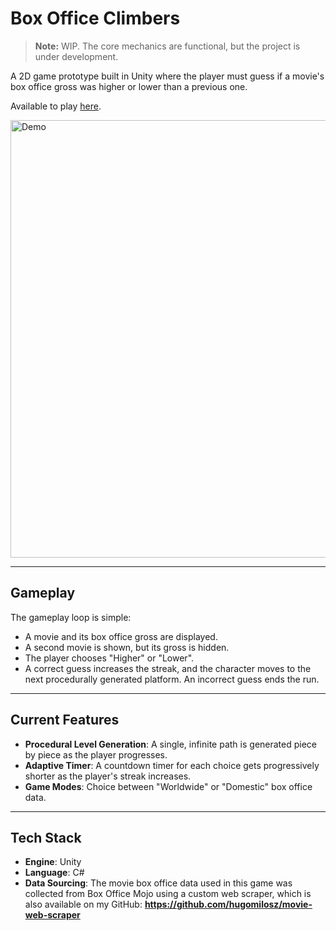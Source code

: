 # Box Office Climbers

> **Note:** WIP. The core mechanics are functional, but the project is under development.

A 2D game prototype built in Unity where the player must guess if a movie's box office gross was higher or lower than a previous one.

Available to play [here](https://play.unity.com/en/games/6abea47d-df19-4d85-8979-df73c8fcc661/box-office-climbers).

<img src="https://github.com/user-attachments/assets/6e7e17ae-eb9e-4508-b7d6-8d1badfe89fc" alt="Demo" width="700">

---
## Gameplay

The gameplay loop is simple:
- A movie and its box office gross are displayed.
- A second movie is shown, but its gross is hidden.
- The player chooses "Higher" or "Lower".
- A correct guess increases the streak, and the character moves to the next procedurally generated platform. An incorrect guess ends the run.

---
## Current Features

- **Procedural Level Generation**: A single, infinite path is generated piece by piece as the player progresses.
- **Adaptive Timer**: A countdown timer for each choice gets progressively shorter as the player's streak increases.
- **Game Modes**: Choice between "Worldwide" or "Domestic" box office data.

---
## Tech Stack

- **Engine**: Unity
- **Language**: C#
- **Data Sourcing**: The movie box office data used in this game was collected from Box Office Mojo using a custom web scraper, which is also available on my GitHub: **https://github.com/hugomilosz/movie-web-scraper**
